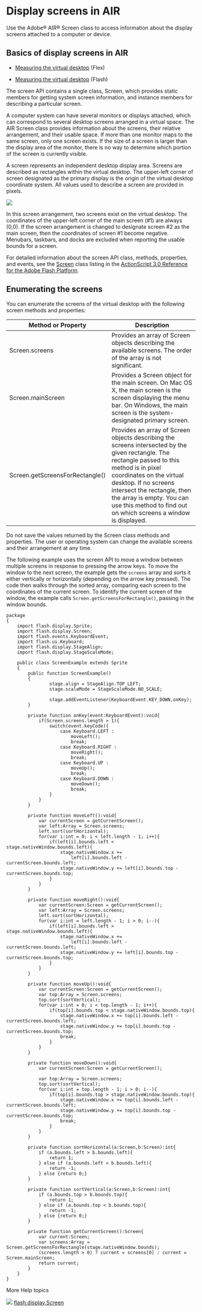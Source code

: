 # Display screens in AIR

Use the Adobe® AIR® Screen class to access information about the display screens
attached to a computer or device.

## Basics of display screens in AIR

- [Measuring the virtual desktop](http://www.adobe.com/go/learn_air_qs_virtualdesktop_en)
  (Flex)

- [Measuring the virtual desktop](http://www.adobe.com/go/learn_air_qs_virtualdesktop_flash_en)
  (Flash)

The screen API contains a single class, Screen, which provides static members
for getting system screen information, and instance members for describing a
particular screen.

A computer system can have several monitors or displays attached, which can
correspond to several desktop screens arranged in a virtual space. The AIR
Screen class provides information about the screens, their relative arrangement,
and their usable space. If more than one monitor maps to the same screen, only
one screen exists. If the size of a screen is larger than the display area of
the monitor, there is no way to determine which portion of the screen is
currently visible.

A screen represents an independent desktop display area. Screens are described
as rectangles within the virtual desktop. The upper-left corner of screen
designated as the primary display is the origin of the virtual desktop
coordinate system. All values used to describe a screen are provided in pixels.

![](../img/screen_bounds_popup.png)

In this screen arrangement, two screens exist on the virtual desktop. The
coordinates of the upper-left corner of the main screen (#1) are always (0,0).
If the screen arrangement is changed to designate screen \#2 as the main screen,
then the coordinates of screen \#1 become negative. Menubars, taskbars, and
docks are excluded when reporting the usable bounds for a screen.

For detailed information about the screen API class, methods, properties, and
events, see the
[Screen](https://help.adobe.com/en_US/FlashPlatform/reference/actionscript/3/flash/display/Screen.html)
class listing in the
[ActionScript 3.0 Reference for the Adobe Flash Platform](https://help.adobe.com/en_US/FlashPlatform/reference/actionscript/3/index.html).

## Enumerating the screens

You can enumerate the screens of the virtual desktop with the following screen
methods and properties:

| Method or Property              | Description                                                                                                                                                                                                                                                                                                                    |
| ------------------------------- | ------------------------------------------------------------------------------------------------------------------------------------------------------------------------------------------------------------------------------------------------------------------------------------------------------------------------------ |
| Screen.screens                  | Provides an array of Screen objects describing the available screens. The order of the array is not significant.                                                                                                                                                                                                               |
| Screen.mainScreen               | Provides a Screen object for the main screen. On Mac OS X, the main screen is the screen displaying the menu bar. On Windows, the main screen is the system-designated primary screen.                                                                                                                                         |
| Screen.getScreensForRectangle() | Provides an array of Screen objects describing the screens intersected by the given rectangle. The rectangle passed to this method is in pixel coordinates on the virtual desktop. If no screens intersect the rectangle, then the array is empty. You can use this method to find out on which screens a window is displayed. |

Do not save the values returned by the Screen class methods and properties. The
user or operating system can change the available screens and their arrangement
at any time.

The following example uses the screen API to move a window between multiple
screens in response to pressing the arrow keys. To move the window to the next
screen, the example gets the `screens` array and sorts it either vertically or
horizontally (depending on the arrow key pressed). The code then walks through
the sorted array, comparing each screen to the coordinates of the current
screen. To identify the current screen of the window, the example calls
`Screen.getScreensForRectangle()`, passing in the window bounds.

    package
    {
    	import flash.display.Sprite;
    	import flash.display.Screen;
    	import flash.events.KeyboardEvent;
    	import flash.ui.Keyboard;
    	import flash.display.StageAlign;
    	import flash.display.StageScaleMode;

    	public class ScreenExample extends Sprite
    	{
    		public function ScreenExample()
    		{
    				stage.align = StageAlign.TOP_LEFT;
    				stage.scaleMode = StageScaleMode.NO_SCALE;

    				stage.addEventListener(KeyboardEvent.KEY_DOWN,onKey);
    		}

    		private function onKey(event:KeyboardEvent):void{
    			if(Screen.screens.length > 1){
    				switch(event.keyCode){
    					case Keyboard.LEFT :
    						moveLeft();
    						break;
    					case Keyboard.RIGHT :
    						moveRight();
    						break;
    					case Keyboard.UP :
    						moveUp();
    						break;
    					case Keyboard.DOWN :
    						moveDown();
    						break;
    				}
    			}
    		}

    		private function moveLeft():void{
    			var currentScreen = getCurrentScreen();
    			var left:Array = Screen.screens;
    			left.sort(sortHorizontal);
    			for(var i:int = 0; i < left.length - 1; i++){
    				if(left[i].bounds.left < stage.nativeWindow.bounds.left){
    					stage.nativeWindow.x +=
    						left[i].bounds.left - currentScreen.bounds.left;
    					stage.nativeWindow.y += left[i].bounds.top - currentScreen.bounds.top;
    				}
    			}
    		}

    		private function moveRight():void{
    			var currentScreen:Screen = getCurrentScreen();
    			var left:Array = Screen.screens;
    			left.sort(sortHorizontal);
    			for(var i:int = left.length - 1; i > 0; i--){
    				if(left[i].bounds.left > stage.nativeWindow.bounds.left){
    					stage.nativeWindow.x +=
    						left[i].bounds.left - currentScreen.bounds.left;
    					stage.nativeWindow.y += left[i].bounds.top - currentScreen.bounds.top;
    				}
    			}
    		}

    		private function moveUp():void{
    			var currentScreen:Screen = getCurrentScreen();
    			var top:Array = Screen.screens;
    			top.sort(sortVertical);
    			for(var i:int = 0; i < top.length - 1; i++){
    				if(top[i].bounds.top < stage.nativeWindow.bounds.top){
    					stage.nativeWindow.x += top[i].bounds.left - currentScreen.bounds.left;
    					stage.nativeWindow.y += top[i].bounds.top - currentScreen.bounds.top;
    					break;
    				}
    			}
    		}

    		private function moveDown():void{
    			var currentScreen:Screen = getCurrentScreen();

    			var top:Array = Screen.screens;
    			top.sort(sortVertical);
    			for(var i:int = top.length - 1; i > 0; i--){
    				if(top[i].bounds.top > stage.nativeWindow.bounds.top){
    					stage.nativeWindow.x += top[i].bounds.left - currentScreen.bounds.left;
    					stage.nativeWindow.y += top[i].bounds.top - currentScreen.bounds.top;
    					break;
    				}
    			}
    		}

    		private function sortHorizontal(a:Screen,b:Screen):int{
    			if (a.bounds.left > b.bounds.left){
    				return 1;
    			} else if (a.bounds.left < b.bounds.left){
    				return -1;
    			} else {return 0;}
    		}

    		private function sortVertical(a:Screen,b:Screen):int{
    			if (a.bounds.top > b.bounds.top){
    				return 1;
    			} else if (a.bounds.top < b.bounds.top){
    				return -1;
    			} else {return 0;}
    		}

    		private function getCurrentScreen():Screen{
    			var current:Screen;
    			var screens:Array = Screen.getScreensForRectangle(stage.nativeWindow.bounds);
    			(screens.length > 0) ? current = screens[0] : current = Screen.mainScreen;
    			return current;
    		}
    	}
    }

More Help topics

![](../img/flashplatformLinkIndicator.png)
[flash.display.Screen](https://help.adobe.com/en_US/FlashPlatform/reference/actionscript/3/flash/display/Screen.html)
